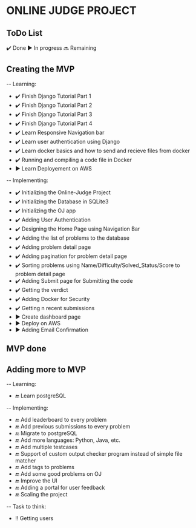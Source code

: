 # ONLINE JUDGE PROJECT

## ToDo List
✔️ Done
▶️ In progress
🔜 Remaining

## Creating the MVP
-- Learning:
- ✔️ Finish Django Tutorial Part 1
- ✔️ Finish Django Tutorial Part 2
- ✔️ Finish Django Tutorial Part 3
- ✔️ Finish Django Tutorial Part 4
- ✔️ Learn Responsive Navigation bar 
- ✔️ Learn user authentication using Django
- ✔️ Learn docker basics and how to send and recieve files from docker
- ✔️ Running and compiling a code file in Docker 
- ▶️ Learn Deployement on AWS

-- Implementing:
- ✔️ Initializing the Online-Judge Project
- ✔️ Initializing the Database in SQLite3
- ✔️ Initializing the OJ app
- ✔️ Adding User Authentication
- ✔️ Designing the Home Page using Navigation Bar
- ✔️ Adding the list of problems to the database
- ✔️ Adding problem detail page
- ✔️ Adding pagination for problem detail page
- ✔️ Sorting problems using Name/Difficulty/Solved_Status/Score to problem detail page
- ✔️ Adding Submit page for Submitting the code 
- ✔️ Getting the verdict
- ✔️ Adding Docker for Security
- ✔️ Getting n recent submissions 
- ▶️ Create dashboard page
- ▶️ Deploy on AWS
- ▶️ Adding Email Confirmation 

## MVP done

## Adding more to MVP
-- Learning:
- 🔚 Learn postgreSQL

-- Implementing:
- 🔚 Add leaderboard to every problem
- 🔚 Add previous submissions to every problem
- 🔚 Migrate to postgreSQL
- 🔚 Add more languages: Python, Java, etc.
- 🔚 Add multiple testcases
- 🔚 Support of custom output checker program instead of simple file matcher
- 🔚 Add tags to problems
- 🔚 Add some good problems on OJ
- 🔚 Improve the UI
- 🔚 Adding a portal for user feedback
- 🔚 Scaling the project

-- Task to think:
- ‼️ Getting users
